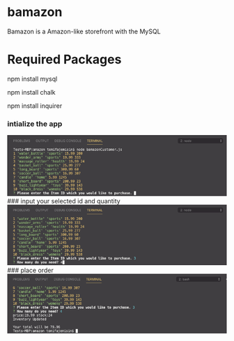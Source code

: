 # bamazon

Bamazon is a Amazon-like storefront with the MySQL
# Required Packages

npm install mysql

npm install chalk

npm install inquirer


### intialize the app
<img src="./amazon/images/Screen Shot 2019-04-23 at 2.56.14 PM.png"  alt="screenshot1">
### input your selected id and quantity
<img src="./amazon/images/Screen Shot 2019-04-23 at 2.56.33 PM.png"  alt="screenshot2">
### place order
<img src="./amazon/images/Screen Shot 2019-04-23 at 2.56.49 PM.png"  alt="screenshot3">

